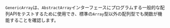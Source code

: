 `GenericArray`は、`AbstractArray`インターフェースにプログラムする一般的な配列APIをテストするために使用でき、標準の`Array`型以外の配列型でも関数が機能することを確認します。
